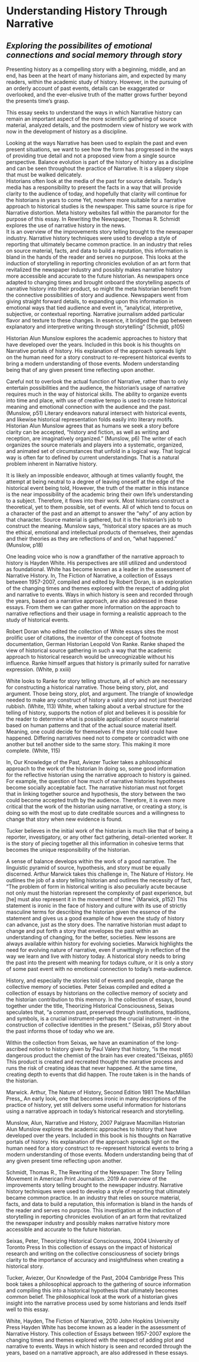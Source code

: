 # Understanding History Through Narrative 
## _Exploring the possibilites of emotional connections and social memory through story_

Presenting history as a compelling story with a beginning, middle, and an end, has been at the heart of many historians aim, and expected by many readers, within the academic study of history. 
However, in the pursuing of an orderly account of past events, details can be exaggerated or overlooked, and the ever-elusive truth of the matter grows further beyond the presents time’s grasp.

This essay seeks to understand the ways in which Narrative history can remain an important aspect of the more scientific gathering of source material, analyzed details, and the postmodern view of history we work with now in the development of history as a discipline.

Looking at the ways Narrative has been used to explain the past and even present situations, we want to see how the form has progressed in the ways of providing true detail and not a proposed view from a single source perspective.
Balance evolution is part of the history of history as a discipline and can be seen throughout the practice of Narrative. 
It is a slippery slope that must be walked delicately.  
Historians often look at the media of the past for source details.
Today’s media has a responsibility to present the facts in a way that will provide clarity to the audience of today, and hopefully that clarity will continue for the historians in years to come
Yet, nowhere more suitable for a narrative approach to historical studies is the newspaper. This same source is ripe for Narrative distortion. Meta history websites fall within the paramotor for the purpose of this essay. 
In Rewriting the Newspaper, Thomas R. Schmidt explores the use of narrative history in the news.  
It is an overview of the improvements story telling brought to the newspaper industry.
Narrative history techniques were used to develop a style of reporting that ultimately became common practice.
In an industry that relies on source material, facts, and data to build a reputation, this information is bland in the hands of the reader and serves no purpose. 
This looks at the induction of storytelling in reporting chronicles evolution of an art form that revitalized the newspaper industry and possibly makes narrative history more accessible and accurate to the future historian. 
As newspapers once adapted to changing times and brought onboard the storytelling aspects of narrative history into their product, so might the meta historian benefit from the connective possibilities of story and audience.
Newspapers went from giving straight forward details, to expanding upon this information in emotional ways that tied audience and event in, “analytical, interpretive, subjective, or contextual reporting. 
Narrative journalism added particular flavor and texture to these changes. In essence, it bridged the gap between explanatory and interpretive writing through storytelling” (Schmidt, p105)

Historian Alun Munslow explores the academic approaches to history that have developed over the years.
Included in this book is his thoughts on Narrative portals of history.
His explanation of the approach spreads light on the human need for a story construct to re-represent historical events to bring a modern understanding of those events.
Modern understanding being that of any given present time reflecting upon another. 
 
Careful not to overlook the actual function of Narrative, rather than to only entertain possibilities and the audience, the historian’s usage of narrative requires much in the way of historical skills. The ability to organize events into time and place, with use of creative tempo is used to create historical meaning and emotional connection with the audience and the past. (Munslow, p51)
Literary endeavors natural intersect with historical events, and likewise historical representation folds easily into literary motifs.
Historian Alun Munslow agrees that as humans we seek a story before clarity can be accepted, “history and fiction, as well as writing and reception, are imaginatively organized.” (Munslow, p6)
The writer of each organizes the source materials and players into a systematic, organized, and animated set of circumstances that unfold in a logical way. 
That logical way is often far to defined by current understandings.  That is a natural problem inherent in Narrative history. 

It is likely an impossible endeavor, although at times valiantly fought, the attempt at being neutral to a degree of leaving oneself at the edge of the historical event being told, However, the truth of the matter in this instance is the near impossibility of the academic bring their own life’s understanding to a subject.
Therefore, it flows into their work. Most historians construct a theoretical, yet to them possible, set of events.
All of which tend to focus on a character of the past and an attempt to answer the “why” of any action by that character. 
Source material is gathered, but it is the historian’s job to construct the meaning.
Munslow says, “historical story spaces are as much the ethical, emotional and intellectual products of themselves, their agendas and their theories as they are reflections of and on, “what happened.” (Munslow, p18) 

One leading voice who is now a grandfather of the narrative approach to history is Hayden White. His perspectives are still utilized and understood as foundational. White has become known as a leader in the assessment of Narrative History.
 In, The Fiction of Narrative, a collection of Essays between 1957-2007, compiled and edited by 
Robert Doran, is an exploration of the changing times and themes explored with the respect of adding plot and narrative to events. 
Ways in which history is seen and recorded through the years, based on a narrative approach, are also addressed in these essays. 
 From them we can gather more information on the approach to narrative reflections and their usage in forming a realistic approach to the study of historical events. 
 
 Robert Doran who edited the collection of White essays sites the most prolific user of citations, the inventor of the concept of footnote documentation, German Historian Leopold Von Ranke.
 Ranke shaped the view of historical source gathering in such a way that the academic approach to historical research would be unrecognizable without his influence. Ranke himself argues that history is primarily suited for narrative expression. (White, p xxiii)
  
 White looks to Ranke for story telling structure, all of which are necessary for constructing a historical narrative.
 Those being story, plot, and argument. 
 Those being story, plot, and argument. The triangle of knowledge needed to make any construct of history a valid story and not just theorized rubbish. (White, 113)
 White, when talking about a verbal structure for the telling of history, supports the notion of plot and believes it is possible for the reader to determine what is possible application of source material based on human patterns and that of the actual source material itself.
 Meaning, one could decide for themselves if the story told could have happened. 
 Differing narratives need not to compete or contradict with one another but tell another side to the same story. This making it more complete. (White, 115)  
 
 In, Our Knowledge of the Past, Aviezer Tucker takes a philosophical approach to the work of the historian
 In doing so, some good information for the reflective historian using the narrative approach to history is gained.
 For example, the question of how much of narrative histories hypotheses become socially acceptable fact.
 The narrative historian must not forget that in linking together source and hypothesis, the story between the two could become accepted truth by the audience.
Therefore, it is even more critical that the work of the historian using narrative, or creating a story, is doing so with the most up to date creditable sources and a willingness to change that story when new evidence is found. 
 
Tucker believes in the initial work of the historian is much like that of being a reporter, investigatory, or any other fact gathering, detail-oriented worker.
It is the story of piecing together all this information in cohesive terms that becomes the unique responsibility of the historian. 
 
A sense of balance develops within the work of a good narrative.
The linguistic pyramid of source, hypothesis, and story must be equally discerned.
Arthur Marwick takes this challenge in, The Nature of History. 
He outlines the job of a story telling historian and outlines the necessity of fact, “The problem of form in historical writing is also peculiarly acute because not only must the historian represent the complexity of past experience, but [he] must also represent it in the movement of time.” (Marwick, p152)
This statement is ironic in the face of history and culture with its use of strictly masculine terms for describing the historian given the essence of the statement and gives us a good example of how even the study of history can advance, just as the story does. The narrative historian must adapt to change and put forth a story that envelopes the past within an understanding of changing, for the better, societies.
New lessons are always available within history for evolving societies. 
Marwick highlights the need for evolving nature of narrative, even if unwittingly in reflection of the way we learn and live with history today.
A historical story needs to bring the past into the present with meaning for todays culture, or it is only a story of some past event with no emotional connection to today’s meta-audience.

History, and especially the stories told of events and people, change the collective memory of societies. 
Peter Seixas compiled and edited a collection of essays by historians on the collective memory of society and the historian contribution to this memory. 
In the collection of essays, bound together under the title, Theorizing Historical Consciousness, Seixas speculates that, “a common past, preserved through institutions, traditions, and symbols, is a crucial instrument-perhaps the crucial instrument -in the construction of collective identities in the present.” (Seixas, p5) Story about the past informs those of today who we are. 

 Within the collection from Seixas, we have an examination of the long-ascribed notion to history given by Paul Valery that history, “is the most dangerous product the chemist of the brain has ever created.”(Seixas, p165) 
 This product is created and recreated thought the narrative process and runs the risk of creating ideas that never happened.
 At the same time, creating depth to events that did happen. 
 The route taken is in the hands of the historian. 
 
Marwick. Arthur, The Nature of History, Second Edition 1981 The MacMillan Press_
An early look, one that becomes ironic in many descriptions of the practice of history, yet still delivers some useful information for historians using a narrative approach in today’s historical research and storytelling. 

Munslow, Alun, Narrative and History, 2007 Palgrave Macmillan 
Historian Alun Munslow explores the academic approaches to history that have developed over the years. Included in this book is his thoughts on Narrative portals of history. His explanation of the approach spreads light on the human need for a story construct to re-represent historical events to bring a modern understanding of those events. Modern understanding being that of any given present time reflecting upon another. 

Schmidt, Thomas R., The Rewriting of the Newspaper: The Story Telling Movement in American Print Journalism. 2019 
An overview of the improvements story telling brought to the newspaper industry. Narrative history techniques were used to develop a style of reporting that ultimately became common practice. In an industry that relies on source material, facts, and data to build a reputation, this information is bland in the hands of the reader and serves no purpose. This investigation at the induction of storytelling in reporting chronicles evolution of an art form that revitalized the newspaper industry and possibly makes narrative history more accessible and accurate to the future historian. 

Seixas, Peter, Theorizing Historical Consciousness, 2004 University of Toronto Press
In this collection of essays on the impact of historical research and writing on the collective consciousness of society brings clarity to the importance of accuracy and insightfulness when creating a historical story. 


Tucker, Aviezer, Our Knowledge of the Past, 2004 Cambridge Press
This book takes a philosophical approach to the gathering of source information and compiling this into a historical hypothesis that ultimately becomes common belief. The philosophical look at the work of a historian gives insight into the narrative process used by some historians and lends itself well to this essay. 

White, Hayden, The Fiction of Narrative, 2010 John Hopkins University Press
Hayden White has become known as a leader in the assessment of Narrative History. This collection of Essays between 1957-2007 explore the changing times and themes explored with the respect of adding plot and narrative to events. Ways in which history is seen and recorded through the years, based on a narrative approach, are also addressed in these essays. 


 
 
  
  
